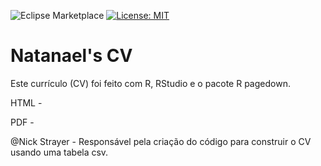 ![Eclipse Marketplace](https://img.shields.io/eclipse-marketplace/last-update/cv) [![License: MIT](https://img.shields.io/badge/License-MIT-yellow.svg)](https://opensource.org/licenses/MIT)

# Natanael's CV

Este currículo (CV) foi feito com R, RStudio e o pacote R pagedown.

HTML - 

PDF - 

@Nick Strayer - Responsável pela criação do código para construir o CV usando uma tabela csv.
